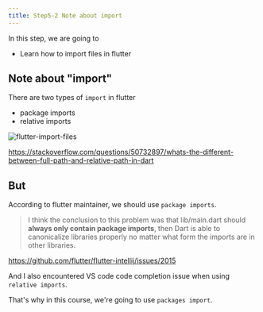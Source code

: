```yaml
---
title: Step5-2 Note about import
---
```


In this step, we are going to

- Learn how to import files in flutter

## Note about **"import"**
There are two types of `import` in flutter
- package imports
- relative imports

![flutter-import-files](https://storage.googleapis.com/coderhackers-assets/docs/img/2020-04-17-05-34-02.png)


https://stackoverflow.com/questions/50732897/whats-the-different-between-full-path-and-relative-path-in-dart

## But
According to flutter maintainer, we should use `package imports`.


> I think the conclusion to this problem was that lib/main.dart should **always only contain package imports**, then Dart is able to canonicalize libraries properly no matter what form the imports are in other libraries.

https://github.com/flutter/flutter-intellij/issues/2015

And I also encountered VS code code completion issue when using `relative imports`.

That's why in this course, we're going to use `packages import`.